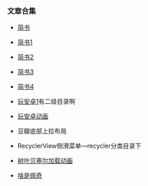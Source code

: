 ### 文章合集

- [简书](http://mp.weixin.qq.com/s?__biz=MzAxMTI4MTkwNQ==&mid=2650827216&idx=1&sn=a29cde17fb786524447abdd1ec6b4a7c&chksm=80b7bd4eb7c03458a29a1cc5b4a97f81dbbe093b10ba0743ebd97752890d8868a326494f1bd0&mpshare=1&scene=23&srcid=#rd)
- [简书1](https://www.jianshu.com/c/05b4d4283160)
- [简书2](https://www.jianshu.com/c/fcb4441f168d)
- [简书3](https://www.jianshu.com/c/8873aebf21fe)
- [简书4](https://www.jianshu.com/c/50a7ad91e912)
- [玩安卓1](http://www.wanandroid.com/article/list/0?cid=134)有二级目录啊
- [玩安卓动画](http://www.wanandroid.com/article/list/0?cid=188)



- 豆瓣底部上拉布局
- RecyclerView侧滑菜单—recycler分类目录下
- [树叶贝塞尔加载动画](https://github.com/LinYaoTian/TestLeavesLoading)
- [啥是佩奇](http://mp.weixin.qq.com/s?__biz=MzAxMTI4MTkwNQ==&mid=2650827216&idx=1&sn=a29cde17fb786524447abdd1ec6b4a7c&chksm=80b7bd4eb7c03458a29a1cc5b4a97f81dbbe093b10ba0743ebd97752890d8868a326494f1bd0&mpshare=1&scene=23&srcid=#rd)